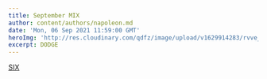 ```yaml
---
title: September MIX
author: content/authors/napoleon.md
date: 'Mon, 06 Sep 2021 11:59:00 GMT'
heroImg: 'http://res.cloudinary.com/qdfz/image/upload/v1629914283/rvve_logo_w5kxqs.jpg'
excerpt: DODGE
---
```

[SIX](https://www.youtube.com/watch?v=yN0of0tJwIQ)
